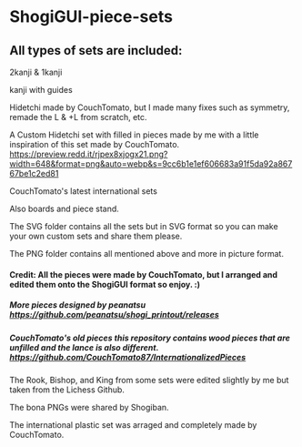 # ShogiGUI-piece-sets
## All types of sets are included:
2kanji & 1kanji

kanji with guides

Hidetchi made by CouchTomato, but I made many fixes such as symmetry, remade the L & +L from scratch, etc.

A Custom Hidetchi set with filled in pieces made by me with a little inspiration of this set made by CouchTomato.
https://preview.redd.it/rjpex8xjogx21.png?width=648&format=png&auto=webp&s=9cc6b1e1ef606683a91f5da92a86767be1c2ed81

CouchTomato's latest international sets

Also boards and piece stand.

The SVG folder contains all the sets but in SVG format so you can make your own custom sets and share them please.

The PNG folder contains all mentioned above and more in picture format.

#### Credit: All the pieces were made by CouchTomato, but I arranged and edited them onto the ShogiGUI format so enjoy. :)

##### More pieces designed by peanatsu https://github.com/peanatsu/shogi_printout/releases

##### CouchTomato's old pieces this repository contains wood pieces that are unfilled and the lance is also different. https://github.com/CouchTomato87/InternationalizedPieces

The Rook, Bishop, and King from some sets were edited slightly by me but taken from the Lichess Github.

The bona PNGs were shared by Shogiban.

The international plastic set was arraged and completely made by CouchTomato.
